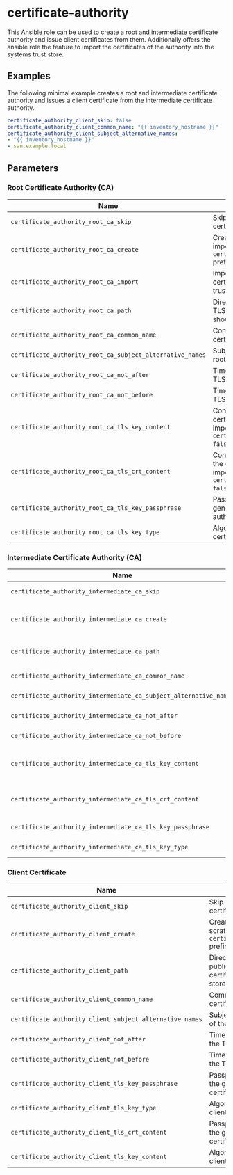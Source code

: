 # certificate-authority

This Ansible role can be used to create a root and intermediate certificate authority and issue client certificates from
them. Additionally offers the ansible role the feature to import the certificates of the authority into the systems
trust store.

## Examples

The following minimal example creates a root and intermediate certificate authority and issues a client certificate from
the intermediate certificate authority.

```yaml
certificate_authority_client_skip: false
certificate_authority_client_common_name: "{{ inventory_hostname }}"
certificate_authority_client_subject_alternative_names:
- "{{ inventory_hostname }}"
- san.example.local
```

## Parameters

### Root Certificate Authority (CA)

| Name                                                      | Description                                                                                                                                   | Value                          |
| --------------------------------------------------------- | --------------------------------------------------------------------------------------------------------------------------------------------- | ------------------------------ |
| `certificate_authority_root_ca_skip`                      | Skip creation or import of a root certificate authority in general.                                                                           | `false`                        |
| `certificate_authority_root_ca_create`                    | Create root certificate from scratch or import via `certificate_authority_root_ca_tls` prefixed variables.                                    | `true`                         |
| `certificate_authority_root_ca_import`                    | Import the TLS certificate of the root certificate authority into the systems trust store.                                                    | `true`                         |
| `certificate_authority_root_ca_path`                      | Directory where the private and public TLS key of the root certificate authority should be stored.                                            | `/etc/ansible-playbook/pki/ca` |
| `certificate_authority_root_ca_common_name`               | Common Name (CN) of the root certificate authority.                                                                                           | `Ansible Root CA`              |
| `certificate_authority_root_ca_subject_alternative_names` | Subject Alternative Names (SAN) of the root certificate authority.                                                                            | `[]`                           |
| `certificate_authority_root_ca_not_after`                 | Time in the future from now when the TLS certificate should expire                                                                            | `+3650d`                       |
| `certificate_authority_root_ca_not_before`                | Time in the past from now when the TLS certificate should be valid.                                                                           | `+0s`                          |
| `certificate_authority_root_ca_tls_key_content`           | Content of a custom used root certificate authority. Will only be imported, when `certificate_authority_root_ca_create: false`.               | `""`                           |
| `certificate_authority_root_ca_tls_crt_content`           | Content of a custom used certificate of the certificate authority. Will only be imported, when `certificate_authority_root_ca_create: false`. | `""`                           |
| `certificate_authority_root_ca_tls_key_passphrase`        | Passphrase for the private key of the generated or imported root certificate authority.                                                       | `""`                           |
| `certificate_authority_root_ca_tls_key_type`              | Algorithm of the private key of the root certificate authority.                                                                               | `RSA`                          |

### Intermediate Certificate Authority (CA)

| Name                                                              | Description                                                                                                                                           | Value                                    |
| ----------------------------------------------------------------- | ----------------------------------------------------------------------------------------------------------------------------------------------------- | ---------------------------------------- |
| `certificate_authority_intermediate_ca_skip`                      | Skip creation or import of a intermediate certificate authority in general.                                                                           | `false`                                  |
| `certificate_authority_intermediate_ca_create`                    | Create intermediate certificate from scratch or import via `certificate_authority_intermediate_ca_tls` prefixed variables.                            | `true`                                   |
| `certificate_authority_intermediate_ca_path`                      | Directory where the private and public TLS key of the intermediate certificate authority should be stored.                                            | `/etc/ansible-playbook/pki/intermediate` |
| `certificate_authority_intermediate_ca_common_name`               | Common Name (CN) of the intermediate certificate authority.                                                                                           | `Ansible Intermediate CA`                |
| `certificate_authority_intermediate_ca_subject_alternative_names` | Subject Alternative Names (SAN) of the intermediate certificate authority.                                                                            | `[]`                                     |
| `certificate_authority_intermediate_ca_not_after`                 | Time in the future from now when the TLS certificate should expire                                                                                    | `+1825d`                                 |
| `certificate_authority_intermediate_ca_not_before`                | Time in the past from now when the TLS certificate should be valid.                                                                                   | `+0s`                                    |
| `certificate_authority_intermediate_ca_tls_key_content`           | Content of a custom used intermediate certificate authority. Will only be imported, when `certificate_authority_intermediate_ca_create: false`.       | `""`                                     |
| `certificate_authority_intermediate_ca_tls_crt_content`           | Content of a custom used certificate of the certificate authority. Will only be imported, when `certificate_authority_intermediate_ca_create: false`. | `""`                                     |
| `certificate_authority_intermediate_ca_tls_key_passphrase`        | Passphrase for the private key of the generated or imported intermediate certificate authority.                                                       | `""`                                     |
| `certificate_authority_intermediate_ca_tls_key_type`              | Algorithm of the private key of the intermediate certificate authority.                                                                               | `RSA`                                    |

### Client Certificate

| Name                                                     | Description                                                                                                 | Value                              |
| -------------------------------------------------------- | ----------------------------------------------------------------------------------------------------------- | ---------------------------------- |
| `certificate_authority_client_skip`                      | Skip creation or import of a client certificate in general.                                                 | `true`                             |
| `certificate_authority_client_create`                    | Create client certificate from scratch or import via `certificate_authority_client_tls` prefixed variables. | `true`                             |
| `certificate_authority_client_path`                      | Directory where the private and public TLS key of the client certificate authority should be stored.        | `/etc/ansible-playbook/pki/client` |
| `certificate_authority_client_common_name`               | Common Name (CN) of the client certificate.                                                                 | `Ansible Client Certificate`       |
| `certificate_authority_client_subject_alternative_names` | Subject Alternative Names (SAN) of the client certificate.                                                  | `[]`                               |
| `certificate_authority_client_not_after`                 | Time in the future from now when the TLS certificate should expire                                          | `+397d`                            |
| `certificate_authority_client_not_before`                | Time in the past from now when the TLS certificate should be valid.                                         | `+0s`                              |
| `certificate_authority_client_tls_key_passphrase`        | Passphrase for the private key of the generated or imported client certificate.                             | `""`                               |
| `certificate_authority_client_tls_key_type`              | Algorithm of the private key of the client certificate.                                                     | `RSA`                              |
| `certificate_authority_client_tls_crt_content`           | Passphrase for the private key of the generated or imported client certificate.                             | `""`                               |
| `certificate_authority_client_tls_key_content`           | Algorithm of the private key of the client certificate                                                      | `""`                               |

